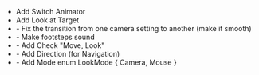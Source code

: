 - Add Switch Animator
- Add Look at Target
- <ActorCamera> - Fix the transition from one camera setting to another (make it smooth)
- <Soundable> - Make footsteps sound
- <ActivateByInput> - Add Check "Move, Look"
- <Rotable> - Add Direction (for Navigation)
- <InputPlayer> - Add Mode enum LookMode { Camera, Mouse }
